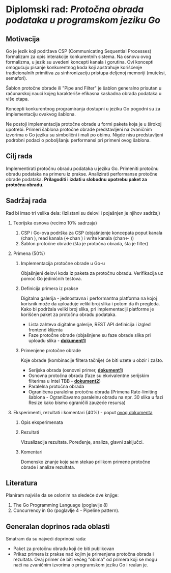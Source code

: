 # Diplomski rad: *Protočna obrada podataka u programskom jeziku Go*

## Motivacija

Go je jezik koji podržava CSP (Communicating Sequential Processes) formalizam za opis interakcije konkurentnih sistema. Na osnovu ovog formalizma, u jezik su uvedeni koncepti kanala i gorutina. Ovi koncepti omogućuju pisanje konkurentnog koda koji apstrahuje korišćenje tradicionalnih primitiva za sinhronizaciju pristupa deljenoj memoriji (muteksi, semafori).

Šablon protočne obrade ili "Pipe and Filter" je šablon generalno prisutan u računarskoj nauci kojeg karakteriše efikasna kaskadna obrada podataka u više etapa.

Koncepti konkurentnog programiranja dostupni u jeziku Go pogodni su za implementaciju ovakvog šablona.

Ne postoji implementacija protočne obrade u formi paketa koja je u širokoj upotrebi.
Primeri šablona protočne obrade predstavljeni na zvaničnim izvorima o Go jeziku su simbolični i mali po obimu.
Nigde nisu predstavljeni podrobni podaci o poboljšanju performansi pri primeni ovog šablona.

## Cilj rada
Implementirati protočnu obradu podataka u jeziku Go. 
Primeniti protočnu obradu podataka na primeru iz prakse. 
Analizirati performanse protočne obrade podataka.
**Prilagoditi i izdati u slobodnu upotrebu paket za protočnu obradu**.

## Sadržaj rada

Rad bi imao tri velika dela: (Izlistani su delovi i pojašnjen je njihov sadržaj)

1. Teorijska osnova (recimo 10% sadrzaja)

    1. CSP i Go-ova podrška za CSP (objašnjenje koncepata poput kanala (chan <T>), read kanala (<-chan <T>) i write kanala (chan<- <T>))
    2. Šablon protočne obrade (šta je protočna obrada, šta je filter)
2. Primena (50%)
   1. Implementacija protočne obrade u Go-u
   
      Objašnjeni delovi koda iz paketa za protočnu obradu. Verifikacija uz pomoć Go jediničnih testova.
   2. Definicija primera iz prakse

      Digitalna galerija - jednostavna i performantna platforma na kojoj korisnik može da uploaduje veliki broj slika
      i potom da ih pregleda. Kako bi podržala veliki broj slika, pri implementaciji platforme je korišćen paket za protočnu obradu podataka.
        - Lista zahteva digitalne galerije, REST API definicija i izgled frontend klijenta
        - Faze protočne obrade (objašnjene su faze obrade slika pri uploadu slika - [**dokument1**](assets/serijska_obrada_slika.pdf))
   3. Primenjene protočne obrade
      
      Koje obrade (kombinacije filtera tačnije) će biti uzete u obzir i zašto.
        - Serijska obrada (osnovni primer, [**dokument1**](assets/serijska_obrada_slika.pdf))
        - Osnovna protočna obrada (faze su ekvivalentne serijskim filterima u Intel TBB - [**dokument2**](assets/osnovna_protocna_obrada.pdf))
        - Paralelna protočna obrada
        - Ograničena paralelna protočna obrada (Primena Rate-limiting šablona - Ograničavamo paralelnu obradu na npr. 30 slika u fazi Resize kako bismo ograničili zauzeće resursa)
3. Eksperimenti, rezultati i komentari (40%) - poput [ovog dokumenta](https://github.com/ele7ija/go-pipelines/blob/main/Rezultati.md#rezultati-obrada)
   1. Opis eksperimenata
   2. Rezultati
      
      Vizualizacija rezultata. Poređenje, analiza, glavni zaključci. 
   3. Komentari
      
      Domensko znanje koje sam stekao prilikom primene protočne obrade i analize rezultata.

## Literatura

Planiram najviše da se oslonim na sledeće dve knjige:
1. The Go Programming Language (poglavlje 8)
2. Concurrency in Go (poglavlje 4 - Pipeline pattern).

## Generalan doprinos rada oblasti

Smatram da su najveći doprinosi rada:
 - Paket za protočnu obradu koji će biti publikovan
 - Prikaz primera iz prakse nad kojim je primenjena protočna obrada i rezultata. Ovaj primer će biti većeg "obima" od primera koji se mogu naći na zvaničnim izvorima o programskom jeziku Go i realan je.